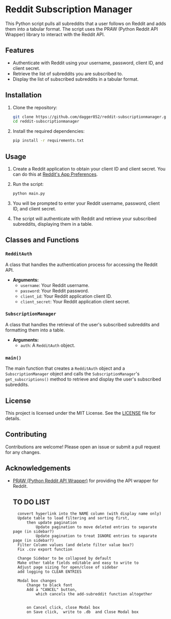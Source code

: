 # Reddit Subscription Manager

This Python script pulls all subreddits that a user follows on Reddit and adds them into a tabular format. The script uses the PRAW (Python Reddit API Wrapper) library to interact with the Reddit API.

## Features

- Authenticate with Reddit using your username, password, client ID, and client secret.
- Retrieve the list of subreddits you are subscribed to.
- Display the list of subscribed subreddits in a tabular format.

## Installation

1. Clone the repository:

    ```bash
    git clone https://github.com/dagger852/reddit-subscriptionmanager.git
    cd reddit-subscriptionmanager
    ```

2. Install the required dependencies:

    ```bash
    pip install -r requirements.txt
    ```

## Usage

1. Create a Reddit application to obtain your client ID and client secret. You can do this at [Reddit's App Preferences](https://www.reddit.com/prefs/apps).

2. Run the script:

    ```bash
    python main.py
    ```

3. You will be prompted to enter your Reddit username, password, client ID, and client secret.

4. The script will authenticate with Reddit and retrieve your subscribed subreddits, displaying them in a table.

## Classes and Functions

### `RedditAuth`

A class that handles the authentication process for accessing the Reddit API.

- **Arguments:**
  - `username`: Your Reddit username.
  - `password`: Your Reddit password.
  - `client_id`: Your Reddit application client ID.
  - `client_secret`: Your Reddit application client secret.

### `SubscriptionManager`

A class that handles the retrieval of the user's subscribed subreddits and formatting them into a table.

- **Arguments:**
  - `auth`: A `RedditAuth` object.

### `main()`

The main function that creates a `RedditAuth` object and a `SubscriptionManager` object and calls the `SubscriptionManager`'s `get_subscriptions()` method to retrieve and display the user's subscribed subreddits.

## License

This project is licensed under the MIT License. See the [LICENSE](LICENSE) file for details.

## Contributing

Contributions are welcome! Please open an issue or submit a pull request for any changes.

## Acknowledgements

- [PRAW (Python Reddit API Wrapper)](https://praw.readthedocs.io/en/latest/) for providing the API wrapper for Reddit.


    ##  TO DO LIST
        convert hyperlink into the NAME column (with display name only)
        Update table to load filtering and sorting first,
            then update pagination 
                Update pagination to move deleted entries to separate page (in sidebar?)
                Update pagination to treat IGNORE entries to separate page (in sidebar?)
        Filter Column values (and delete filter value box?)
        Fix .csv export function

        Change Sidebar to be collapsed by default
        Make other table fields editable and easy to write to
        Adjust page sizing for open/close of sidebar
        add logging to CLEAR ENTRIES

        Modal box changes
            Change to black font
            Add a "CANCEL" button, 
                which cancels the add-subreddit function altogether
            

            on Cancel click, close Modal box 
            on Save click,  write to .db  and Close Modal box
